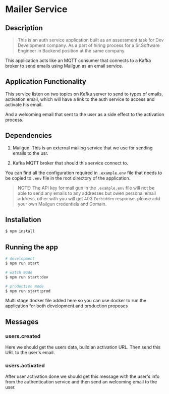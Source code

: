 # Mailer Service
## Description
> This is an auth service application built as an assessment task for Dev Development company.
As a part of hiring process for a Sr.Software Engineer in Backend position at the same company.

This application acts like an MQTT consumer that connects to a Kafka broker to send emails using Mailgun as an email service.
## Application Functionality

This service listen on two topics on Kafka server to send to types of emails, activation email, which will have a link to the auth service to access and activate his email.

And a welcoming email that sent to the user as a side effect to the activation process.

## Dependencies

1. Mailgun:
  This is an external mailing service that we use for sending emails to the usr.

2. Kafka MQTT broker that should this service connect to.

You can find all the configuration required in `.example.env` file that needs to be copied to `.env` file in the root directory of the application.

> NOTE: The API key for mail gun in the `.example.env` file will not be able to send any emails to any addresses but owen personal email address, other with you will get 403 `Forbidden` response.
 please add your own Mailgun credentials and Domain.

## Installation

```bash
$ npm install
```

## Running the app

```bash
# development
$ npm run start

# watch mode
$ npm run start:dev

# production mode
$ npm run start:prod
```

Multi stage docker file added here so you can use docker to run the application for both development and production proposes

## Messages

### users.created
Here we should get the users data, build an activation URL.
Then send this URL to the user's email.
### users.activated
After user activation done we should get this message with the user's info from the authentication service and then send an welcoming email to the user.
